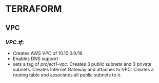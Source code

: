 # TERRAFORM

## VPC

### _VPC.tf_:

* Creates AWS VPC of 10.10.0.0/16
* Enables DNS support 
* sets a tag of _project1-vpc_.
Creates 3 public subnets and 3 private subnets.
Creates Internet Gateway and attaches to VPC.
Creates a routing table and associates all public subnets to it.

